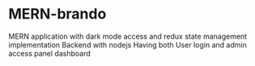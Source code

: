 # MERN-brando
MERN application with dark mode access and redux state management implementation Backend with nodejs
Having both User login and admin access panel dashboard
